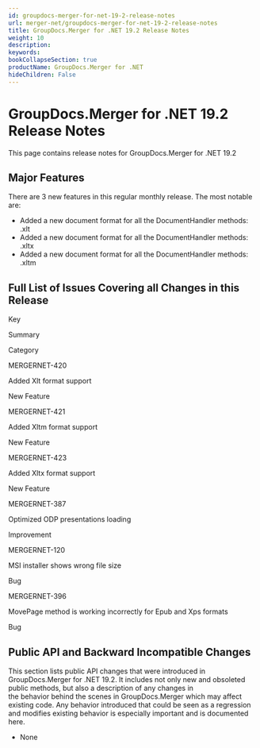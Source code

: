 ```yaml
---
id: groupdocs-merger-for-net-19-2-release-notes
url: merger-net/groupdocs-merger-for-net-19-2-release-notes
title: GroupDocs.Merger for .NET 19.2 Release Notes
weight: 10
description: 
keywords: 
bookCollapseSection: true
productName: GroupDocs.Merger for .NET
hideChildren: False
---
```


# GroupDocs.Merger for .NET 19.2 Release Notes

This page contains release notes for GroupDocs.Merger for .NET 19.2

## Major Features

There are 3 new features in this regular monthly release. The most notable are:

*   Added a new document format for all the DocumentHandler methods: .xlt
*   Added a new document format for all the DocumentHandler methods: .xltx
*   Added a new document format for all the DocumentHandler methods: .xltm

## Full List of Issues Covering all Changes in this Release

Key

Summary

Category

MERGERNET-420

Added Xlt format support

New Feature

MERGERNET-421

Added Xltm format support

New Feature

MERGERNET-423

Added Xltx format support

New Feature

MERGERNET-387

Optimized ODP presentations loading

Improvement

MERGERNET-120

MSI installer shows wrong file size

Bug

MERGERNET-396

MovePage method is working incorrectly for Epub and Xps formats

Bug

## Public API and Backward Incompatible Changes

This section lists public API changes that were introduced in GroupDocs.Merger for .NET 19.2. It includes not only new and obsoleted public methods, but also a description of any changes in the behavior behind the scenes in GroupDocs.Merger which may affect existing code. Any behavior introduced that could be seen as a regression and modifies existing behavior is especially important and is documented here.

*   None
